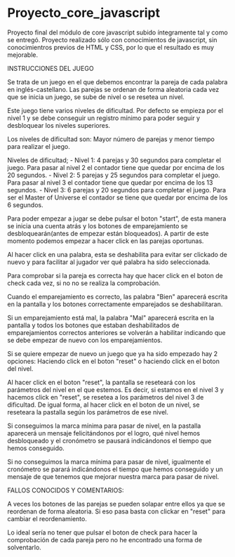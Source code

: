 # Proyecto_core_javascript

Proyecto final del módulo de core javascript subido íntegramente tal y como se entregó. Proyecto realizado sólo con conocimientos de javascript, sin conocimientros previos de HTML y CSS, por 
lo que el resultado es muy mejorable.


INSTRUCCIONES DEL JUEGO

Se trata de un juego en el que debemos encontrar la pareja de cada palabra en inglés-castellano. Las parejas se ordenan de forma aleatoria cada vez que se inicia un juego, se sube de nivel o se resetea un nivel.

Este juego tiene varios niveles de dificultad. Por defecto se empieza por el nivel 1 y se debe conseguir un registro mínimo para poder seguir y desbloquear los niveles superiores.

Los niveles de dificultad son: Mayor número de parejas y menor tiempo para realizar el juego.

Niveles de dificultad;
	- Nivel 1: 4 parejas y 30 segundos para completar el juego. Para pasar al nivel 2 el contador tiene que quedar por encima de los 20 segundos.
	- Nivel 2: 5 parejas y 25 segundos para completar el juego. Para pasar al nivel 3 el contador tiene que quedar por encima de los 13 segundos.
	- Nivel 3: 6 parejas y 20 segundos para completar el juego. Para ser el Master of Universe el contador se tiene que quedar por encima de los 6 segundos.

Para poder empezar a jugar se debe pulsar el boton "start", de esta manera se inicia una cuenta atrás y los botones de emparejamiento se desbloquearán(antes de empezar están bloqueados). A partir de este momento podemos empezar a hacer click en las parejas oportunas.

Al hacer click en una palabra, esta se deshabilita para evitar ser clickado de nuevo y para facilitar al jugador ver qué palabra ha sido seleccionada.

Para comprobar si la pareja es correcta hay que hacer click en el boton de check cada vez, si no no se realiza la comprobación.

Cuando el emparejamiento es correcto, las palabra "Bien" aparecerá escrita en la pantalla y los botones correctamente emparejados se deshabilitaran.

Si un emparejamiento está mal, la palabra "Mal" aparecerá escrita en la pantalla y todos los botones que estaban deshabilitados de emparejamientos correctos anteriores se volverán a habilitar indicando que se debe empezar de nuevo con los emparejamientos.

Si se quiere empezar de nuevo un juego que ya ha sido empezado hay 2 opciones: Haciendo click en el boton "reset" o haciendo click en el boton del nivel. 

Al hacer click en el boton "reset", la pantalla se reseteará con los parámetros del nivel en el que estemos. Es decir, si estamos en el nivel 3 y hacemos click en "reset", se resetea a los parámetros del nivel 3 de dificultad. De igual forma, al hacer click en el boton de un nivel, se reseteara la pastalla según los parámetros de ese nivel.

Si conseguimos la marca mínima para pasar de nivel, en la pastalla aparecerá un mensaje felicitándonos por el logro, qué nivel hemos desbloqueado y el cronómetro se pausará indicándonos el tiempo que hemos conseguido.

Si no conseguimos la marca mínima para pasar de nivel, igualmente el cronómetro se parará indicándonos el tiempo que hemos conseguido y un mensaje de que tenemos que mejorar nuestra marca para pasar de nivel.


FALLOS CONOCIDOS Y COMENTARIOS:

A veces los botones de las parejas se pueden solapar entre ellos ya que se reordenan de forma aleatoria. Si eso pasa basta con clickar en "reset" para cambiar el reordenamiento.

Lo ideal sería no tener que pulsar el boton de check para hacer la comprobación de cada pareja pero no he encontrado una forma de solventarlo.
